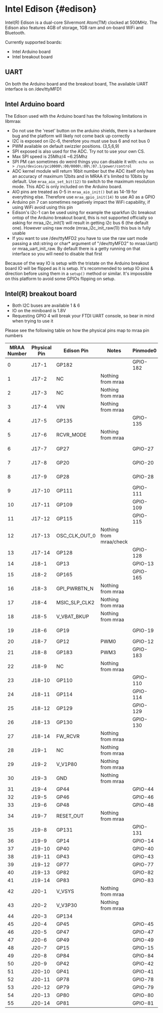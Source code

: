 Intel Edison                            {#edison}
=============

Intel(R) Edison is a dual-core Silvermont Atom(TM) clocked at 500MHz. The
Edison also features 4GB of storage, 1GB ram and on-board WiFi and Bluetooth.

Currently supported boards:
- Intel Arduino board
- Intel breakout board

UART
----
On both the Arduino board and the breakout board, The available UART interface is on /dev/ttyMFD1

Intel Arduino board
-------------------
The Edison used with the Arduino board has the following limitations
in libmraa:

- Do not use the 'reset' button on the arduino shields, there is a hardware
  bug and the platform will likely not come back up correctly
- I2C is exposed on i2c-6, therefore you must use bus 6 and not bus 0
- PWM available on default swizzler positions. (3,5,6,9)
- SPI exposed is also used for the ADC. Try not to use your own CS.
- Max SPI speed is 25Mhz/4 ~6.25Mhz
- SPI PM can sometimes do weird things you can disable it with:
  `echo on > /sys/devices/pci0000\:00/0000\:00\:07.1/power/control`
- ADC kernel module will return 16bit number but the ADC itself only has an
  accuracy of maximum 12bits and in MRAA it's limited to 10bits by default.
  Use `mraa_aio_set_bit(12)` to switch to the maximum resolution mode.
  This ADC is only included on the Arduino board.
- AIO pins are treated as 0-5 in `mraa_aio_init()` but as 14-19 for everything
  else. Therefore use `mraa_gpio_init(14)` to use A0 as a GPIO
- Arduino pin 7 can sometimes negatively impact the WiFi capability, if using
  WiFi avoid using this pin
- Edison's i2c-1 can be used using for example the sparkfun i2c breakout ontop
  of the Arduino breakout board, this is not supported officially so asking for
  mraa_i2c_init(1) will result in getting i2c bus 6 (the default one). However
  using raw mode (mraa_i2c_init_raw(1)) this bus is fully usable
- If you want to use /dev/ttyMFD2 you have to use the raw uart mode passing a
  std::string or char* argument of "/dev/ttyMFD2" to mraa:Uart() or
  mraa_uart_init_raw. By default there is a getty running on that interface so
  you will need to disable that first

Because of the way IO is setup with the tristate on the Arduino breakout board
IO will be flipped as it is setup. It's recommended to setup IO pins &
direction before using them in a `setup()` method or similar. It's impossible on
this platform to avoid some GPIOs flipping on setup.

Intel(R) breakout board
-----------------------

- Both I2C buses are available 1 & 6
- IO on the miniboard is 1.8V
- Requesting GPIO 4 will break your FTDI UART console, so bear in mind when trying to use it

Please see the following table on how the physical pins map to mraa pin numbers

| MRAA Number | Physical Pin | Edison Pin    | Notes                   | Pinmode0 | Pinmode1   | Pinmode2 |
|-------------|--------------|---------------|-------------------------|----------|------------|----------|
| 0           | J17-1        | GP182         |                         | GPIO-182 | PWM2       |          |
| 1           | J17-2        | NC            | Nothing from mraa       |          |            |          |
| 2           | J17-3        | NC            | Nothing from mraa       |          |            |          |
| 3           | J17-4        | VIN           | Nothing from mraa       |          |            |          |
| 4           | J17-5        | GP135         |                         | GPIO-135 | UART       |          |
| 5           | J17-6        | RCVR_MODE     | Nothing from mraa       |          |            |          |
| 6           | J17-7        | GP27          |                         | GPIO-27  | I2C-6-SCL  |          |
| 7           | J17-8        | GP20          |                         | GPIO-20  | I2C-1-SDA  |          |
| 8           | J17-9        | GP28          |                         | GPIO-28  | I2C-6-SDA  |          |
| 9           | J17-10       | GP111         |                         | GPIO-111 | SPI-5-CS1  |          |
| 10          | J17-11       | GP109         |                         | GPIO-109 | SPI-5-SCK  |          |
| 11          | J17-12       | GP115         |                         | GPIO-115 | SPI-5-MOSI |          |
| 12          | J17-13       | OSC_CLK_OUT_0 | Nothing from mraa/check |          |            |          |
| 13          | J17-14       | GP128         |                         | GPIO-128 | UART-1-CTS |          |
| 14          | J18-1        | GP13          |                         | GPIO-13  | PWM1       |          |
| 15          | J18-2        | GP165         |                         | GPIO-165 |            |          |
| 16          | J18-3        | GPI_PWRBTN_N  | Nothing from mraa       |          |            |          |
| 17          | J18-4        | MSIC_SLP_CLK2 | Nothing from mraa       |          |            |          |
| 18          | J18-5        | V_VBAT_BKUP   | Nothing from mraa       |          |            |          |
| 19          | J18-6        | GP19          |                         | GPIO-19  | I2C-1-SCL  |          |
| 20          | J18-7        | GP12          | PWM0                    | GPIO-12  | PWM0       |          |
| 21          | J18-8        | GP183         | PWM3                    | GPIO-183 | PWM3       |          |
| 22          | J18-9        | NC            | Nothing from mraa       |          |            |          |
| 23          | J18-10       | GP110         |                         | GPIO-110 | SPI-5-CS0  |          |
| 24          | J18-11       | GP114         |                         | GPIO-114 | SPI-5-MISO |          |
| 25          | J18-12       | GP129         |                         | GPIO-129 | UART-1-RTS |          |
| 26          | J18-13       | GP130         |                         | GPIO-130 | UART-1-RX  |          |
| 27          | J18-14       | FW_RCVR       | Nothing from mraa       |          |            |          |
| 28          | J19-1        | NC            | Nothing from mraa       |          |            |          |
| 29          | J19-2        | V_V1P80       | Nothing from mraa       |          |            |          |
| 30          | J19-3        | GND           | Nothing from mraa       |          |            |          |
| 31          | J19-4        | GP44          |                         | GPIO-44  |            |          |
| 32          | J19-5        | GP46          |                         | GPIO-46  |            |          |
| 33          | J19-6        | GP48          |                         | GPIO-48  |            |          |
| 34          | J19-7        | RESET_OUT     | Nothing from mraa       |          |            |          |
| 35          | J19-8        | GP131         |                         | GPIO-131 | UART-1-TX  |          |
| 36          | J19-9        | GP14          |                         | GPIO-14  |            |          |
| 37          | J19-10       | GP40          |                         | GPIO-40  | SSP2_CLK   |          |
| 38          | J19-11       | GP43          |                         | GPIO-43  | SSP2_TXD   |          |
| 39          | J19-12       | GP77          |                         | GPIO-77  | SD         |          |
| 40          | J19-13       | GP82          |                         | GPIO-82  | SD         |          |
| 41          | J19-14       | GP83          |                         | GPIO-83  | SD         |          |
| 42          | J20-1        | V_VSYS        | Nothing from mraa       |          |            |          |
| 43          | J20-2        | V_V3P30       | Nothing from mraa       |          |            |          |
| 44          | J20-3        | GP134         |                         |          |            |          |
| 45          | J20-4        | GP45          |                         | GPIO-45  |            |          |
| 46          | J20-5        | GP47          |                         | GPIO-47  |            |          |
| 47          | J20-6        | GP49          |                         | GPIO-49  |            |          |
| 48          | J20-7        | GP15          |                         | GPIO-15  |            |          |
| 49          | J20-8        | GP84          |                         | GPIO-84  | SD         |          |
| 50          | J20-9        | GP42          |                         | GPIO-42  | SSP2_RXD   |          |
| 51          | J20-10       | GP41          |                         | GPIO-41  | SSP2_FS    |          |
| 52          | J20-11       | GP78          |                         | GPIO-78  | SD         |          |
| 53          | J20-12       | GP79          |                         | GPIO-79  | SD         |          |
| 54          | J20-13       | GP80          |                         | GPIO-80  | SD         |          |
| 55          | J20-14       | GP81          |                         | GPIO-81  | SD         |          |
